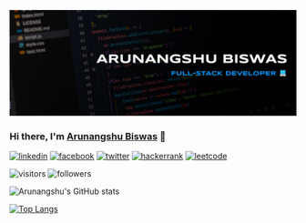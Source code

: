 ![banner](https://raw.githubusercontent.com/dotslash21/dotslash21/main/GitHubBanner.webp)

### Hi there, I'm [Arunangshu Biswas](https://arunangshu.dev) 👋

[![linkedin](https://img.shields.io/badge/LinkedIn-0077B5?style=for-the-badge&logo=linkedin&logoColor=white)](https://www.linkedin.com/in/arunangshubsws/)
[![facebook](https://img.shields.io/badge/Facebook-1877F2?style=for-the-badge&logo=facebook&logoColor=white)](https://www.facebook.com/itsmearunangshu/)
[![twitter](https://img.shields.io/badge/Twitter-1DA1F2?style=for-the-badge&logo=twitter&logoColor=white)](https://twitter.com/arunangshubsws)
[![hackerrank](https://img.shields.io/badge/-Hackerrank-2EC866?style=for-the-badge&logo=HackerRank&logoColor=white)](https://www.hackerrank.com/arunangshubsws)
[![leetcode](https://img.shields.io/badge/-LeetCode-FFA116?style=for-the-badge&logo=LeetCode&logoColor=black)](https://leetcode.com/arunangshubsws/)

![visitors](https://visitor-badge.glitch.me/badge?page_id=dotslash21.dotslash21)
![followers](https://img.shields.io/github/followers/dotslash21.svg?style=social&label=Follow&maxAge=2592000)

![Arunangshu's GitHub stats](https://github-readme-stats.vercel.app/api?username=dotslash21&count_private=true&theme=tokyonight)

[![Top Langs](https://github-readme-stats.vercel.app/api/top-langs/?username=dotslash21&langs_count=5&theme=tokyonight)](https://github.com/anuraghazra/github-readme-stats)
